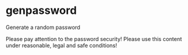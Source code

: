 # genpassword
Generate a random password


Please pay attention to the password security!
Please use this content under reasonable, legal and safe conditions! 
